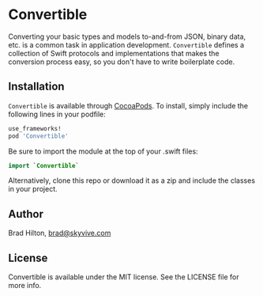 # Convertible

Converting your basic types and models to-and-from JSON, binary data, etc. is a common task in application development. `Convertible` defines a collection of Swift protocols and implementations that makes the conversion process easy, so you don't have to write boilerplate code.

## Installation

`Convertible` is available through [CocoaPods](http://cocoapods.org). To install, simply include the following lines in your podfile:
```ruby
use_frameworks!
pod 'Convertible'
```
Be sure to import the module at the top of your .swift files:
```swift
import `Convertible`
```
Alternatively, clone this repo or download it as a zip and include the classes in your project.


## Author

Brad Hilton, brad@skyvive.com

## License

Convertible is available under the MIT license. See the LICENSE file for more info.
